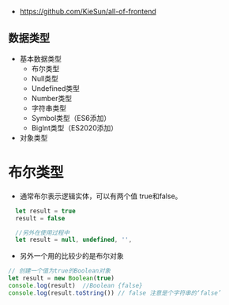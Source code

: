 - https://github.com/KieSun/all-of-frontend

## 数据类型
- 基本数据类型
  - 布尔类型
  - Null类型
  - Undefined类型
  - Number类型
  - 字符串类型
  - Symbol类型（ES6添加）
  - BigInt类型（ES2020添加）
- 对象类型

# 布尔类型
  - 通常布尔表示逻辑实体，可以有两个值 true和false。
  ```javascript
    let result = true
    result = false

    //另外在使用过程中
    let result = null, undefined, '', 
  ```
  - 另外一个用的比较少的是布尔对象
  ```javascript
  // 创建一个值为true的Boolean对象
  let result = new Boolean(true)
  console.log(result)  //Boolean {false}
  console.log(result.toString()) // false 注意是个字符串的‘false’
  ```
  